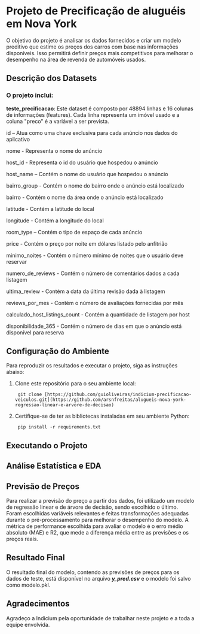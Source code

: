 
# Projeto de Precificação de aluguéis em Nova York

O objetivo do projeto é analisar os dados fornecidos e criar um modelo preditivo que estime os preços dos carros com base nas informações disponíveis. Isso permitirá definir preços mais competitivos para melhorar o desempenho na área de revenda de automóveis usados.

## Descrição dos Datasets

### O projeto inclui:

**teste_precificacao**: Este dataset é composto por 48894 linhas e 16 colunas de informações (features). Cada linha representa um imóvel usado e a coluna "preco" é a variável a ser prevista.

id – Atua como uma chave exclusiva para cada anúncio nos dados do aplicativo

nome - Representa o nome do anúncio

host_id - Representa o id do usuário que hospedou o anúncio

host_name – Contém o nome do usuário que hospedou o anúncio

bairro_group - Contém o nome do bairro onde o anúncio está localizado

bairro - Contém o nome da área onde o anúncio está localizado

latitude - Contém a latitude do local

longitude - Contém a longitude do local

room_type – Contém o tipo de espaço de cada anúncio

price - Contém o preço por noite em dólares listado pelo anfitrião

minimo_noites - Contém o número mínimo de noites que o usuário deve reservar

numero_de_reviews - Contém o número de comentários dados a cada listagem

ultima_review - Contém a data da última revisão dada à listagem

reviews_por_mes - Contém o número de avaliações fornecidas por mês

calculado_host_listings_count - Contém a quantidade de listagem por host

disponibilidade_365 - Contém o número de dias em que o anúncio está disponível para reserva


## Configuração do Ambiente

Para reproduzir os resultados e executar o projeto, siga as instruções abaixo:

1. Clone este repositório para o seu ambiente local:

        git clone [https://github.com/guioliveiras/indicium-precificacao-veiculos.git](https://github.com/arsnfreitas/alugueis-nova-york-regressao-linear-e-arvore-de-decisao)

2. Certifique-se de ter as bibliotecas instaladas em seu ambiente Python:

        pip install -r requirements.txt

## Executando o Projeto

## Análise Estatística e EDA

## Previsão de Preços

Para realizar a previsão do preço a partir dos dados, foi utilizado um modelo de regressão linear e de árvore de decisão, sendo escolhido o último. Foram escolhidas variáveis relevantes e feitas transformações adequadas durante o pré-processamento para melhorar o desempenho do modelo. A métrica de performance escolhida para avaliar o modelo é o erro médio absoluto (MAE) e R2, que mede a diferença média entre as previsões e os preços reais.

## Resultado Final

O resultado final do modelo, contendo as previsões de preços para os dados de teste, está disponível no arquivo ***y_pred.csv*** e o modelo foi salvo como modelo.pkl.

## Agradecimentos

Agradeço a Indicium pela oportunidade de trabalhar neste projeto e a toda a equipe envolvida.
